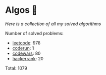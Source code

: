 # Algos 🏯

_Here is a collection of all my solved algorithms_

Number of solved problems:
- [leetcode](https://leetcode.com): 978
- [coderun](https://coderun.yandex.ru/): 1
- [codewars](https://www.codewars.com): 80
- [hackerrank](https://www.hackerrank.com): 20

Total: 1079
